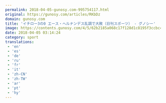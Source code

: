 ```yaml
---
permalink: 2018-04-05-gunosy.com-995754117.html
original: https://gunosy.com/articles/RKbDz
domain: gunosy.com
title: 'イチロー3の0 エース・ヘルナンデス乱調で大敗（日刊スポーツ） - グノシー'
image: https://contents.gunosy.com/4/5/62b2185a068c17f128d1c8195f3ccbc4_content.jpg
date: 2018-04-05 03:14:24
category: sport
translations: 
 - 'en'
 - 'es'
 - 'de'
 - 'ru'
 - 'fr'
 - 'it'
 - 'zh-CN'
 - 'zh-TW'
 - 'ar'
 - 'pt'
 - 'hy'
---
```


